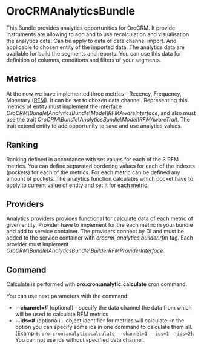 # OroCRMAnalyticsBundle

This Bundle provides analytics opportunities for OroCRM. 
It provide instruments are allowing to add and to use recalculation and visualisation the analytics data. 
Can be apply to data of data channel import. 
And applicable to chosen entity of the imported data.
The analytics data are available for build the segments and reports. 
You can use this data for definition of columns, conditions and filters of your segments.


## Metrics
At the now we have implemented three metrics - Recency, Frequency, Monetary ([RFM](https://en.wikipedia.org/wiki/RFM_\(customer_value\))). 
It can be set to chosen data channel.
Representing this metrics of entity must implement the interface
_OroCRM\Bundle\AnalyticsBundle\Model\RFMAwareInterface_, and also must use the trait
_OroCRM\Bundle\AnalyticsBundle\Model\RFMAwareTrait_. 
The trait extend entity to add opportunity to save and use analytics values.


## Ranking
Ranking defined in accordance with set values for each of the 3 RFM metrics. 
You can define separated bordering values for each of the indexes (pockets) for each of the metrics.
For each metric can be defined any amount of pockets. 
The analytics function calculates which pocket have to apply to current value of entity and set it for each metric.


## Providers
Analytics providers provides functional for calculate data of each metric of given entity.
Provider have to implement for the each metric in your bundle and add to service container.
The providers connect by DI and must be added to the service container with _orocrm_analytics.builder.rfm_ tag.
Each provider must implement _OroCRM\Bundle\AnalyticsBundle\BuilderRFMProviderInterface_


## Command
Calculate is performed with **oro:cron:analytic:calculate** cron command.

You can use next parameters with the command:

* **--channel=#** (optional) - specify the data channel the data from which will be used to calculate RFM metrics
* **--ids=#** (optional) - object identifier for metrics will calculate. 
In the option you can specify some ids in one command to calculate them all.
(Example: `oro:cron:analytic:calculate --channel=1 --ids=1 --ids=2`). 
You can not use ids without specified data channel.
